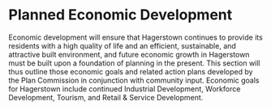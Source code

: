 # Planned Economic Development

Economic development will ensure that Hagerstown continues to provide its residents with a high quality of life and an efficient, sustainable, and attractive built environment, and future economic growth in Hagerstown must be built upon a foundation of planning in the present.  This section will thus outline those economic goals and related action plans developed by the Plan Commission in conjunction with community input.  Economic goals for Hagerstown include continued Industrial Development, Workforce Development, Tourism, and Retail & Service Development.

